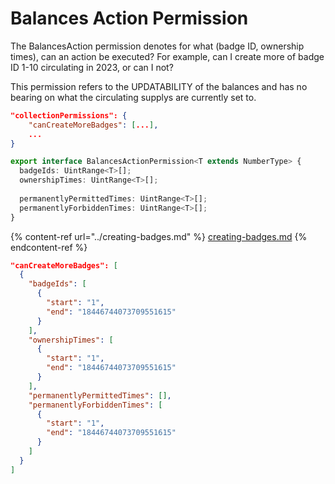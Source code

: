 # Balances Action Permission

The BalancesAction permission denotes for what (badge ID, ownership times), can an action be executed? For example, can I create more of badge ID 1-10 circulating in 2023, or can I not?

This permission refers to the UPDATABILITY of the balances and has no bearing on what the circulating supplys are currently set to.

```json
"collectionPermissions": {
    "canCreateMoreBadges": [...],
    ...
}
```

```typescript
export interface BalancesActionPermission<T extends NumberType> {
  badgeIds: UintRange<T>[];
  ownershipTimes: UintRange<T>[];
  
  permanentlyPermittedTimes: UintRange<T>[];
  permanentlyForbiddenTimes: UintRange<T>[];
}
```

{% content-ref url="../creating-badges.md" %}
[creating-badges.md](../creating-badges.md)
{% endcontent-ref %}

```json
"canCreateMoreBadges": [
  {
    "badgeIds": [
      {
        "start": "1",
        "end": "18446744073709551615"
      }
    ],
    "ownershipTimes": [
      {
        "start": "1",
        "end": "18446744073709551615"
      }
    ],
    "permanentlyPermittedTimes": [],
    "permanentlyForbiddenTimes": [
      {
        "start": "1",
        "end": "18446744073709551615"
      }
    ]
  }
]
```
